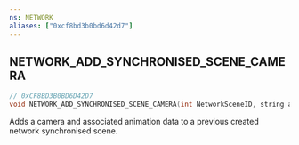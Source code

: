 ```yaml
---
ns: NETWORK
aliases: ["0xcf8bd3b0bd6d42d7"]
---
```

## NETWORK_ADD_SYNCHRONISED_SCENE_CAMERA

```c
// 0xCF8BD3B0BD6D42D7
void NETWORK_ADD_SYNCHRONISED_SCENE_CAMERA(int NetworkSceneID, string animDictionary, string anim);
```

Adds a camera and associated animation data to a previous created network synchronised scene.

